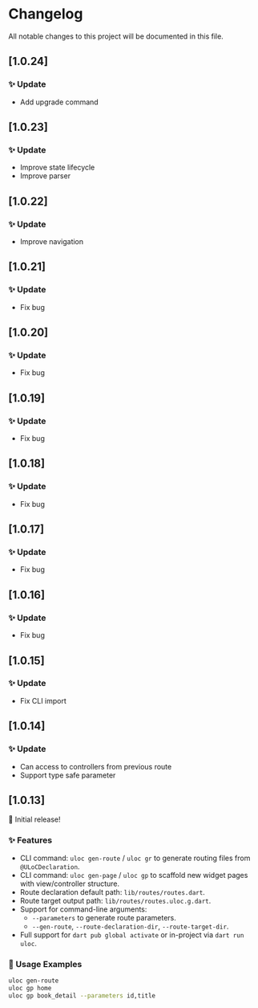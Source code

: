 # Changelog

All notable changes to this project will be documented in this file.

## [1.0.24]

### ✨ Update

- Add upgrade command

## [1.0.23]

### ✨ Update

- Improve state lifecycle
- Improve parser

## [1.0.22]

### ✨ Update

- Improve navigation

## [1.0.21]

### ✨ Update

- Fix bug

## [1.0.20]

### ✨ Update

- Fix bug

## [1.0.19]

### ✨ Update

- Fix bug

## [1.0.18]

### ✨ Update

- Fix bug

## [1.0.17]

### ✨ Update

- Fix bug

## [1.0.16]

### ✨ Update

- Fix bug

## [1.0.15]

### ✨ Update

- Fix CLI import

## [1.0.14]

### ✨ Update

- Can access to controllers from previous route
- Support type safe parameter

## [1.0.13]

🎉 Initial release!

### ✨ Features

- CLI command: `uloc gen-route` / `uloc gr` to generate routing files from `@ULoCDeclaration`.
- CLI command: `uloc gen-page` / `uloc gp` to scaffold new widget pages with view/controller structure.
- Route declaration default path: `lib/routes/routes.dart`.
- Route target output path: `lib/routes/routes.uloc.g.dart`.
- Support for command-line arguments:
  - `--parameters` to generate route parameters.
  - `--gen-route`, `--route-declaration-dir`, `--route-target-dir`.
- Full support for `dart pub global activate` or in-project via `dart run uloc`.

### 🧪 Usage Examples

```sh
uloc gen-route
uloc gp home
uloc gp book_detail --parameters id,title
```
